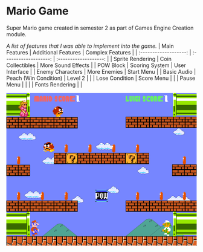 # Mario Game

Super Mario game created in semester 2 as part of Games Engine Creation module.

*A list of features that I was able to implement into the game.*
|  Main Features        | Additional Features   | Complex Features      |
| :-------------------: | :-------------------: | :-------------------: |
| Sprite Rendering      | Coin Collectibles     | More Sound Effects    |
| POW Block             | Scoring System        | User Interface        |
| Enemy Characters      | More Enemies          | Start Menu            |
| Basic Audio           | Peach (Win Condition) | Level 2               |
|                       | Lose Condition        | Score Menu            |
|                       | Pause Menu            |                       |
|                       | Fonts Rendering       |                       |

![](screenshot.png)
